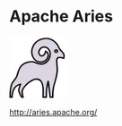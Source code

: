 # Apache Aries
<img src="img_aries_logo.png" alt="osgi logo" width="100"/>

http://aries.apache.org/
